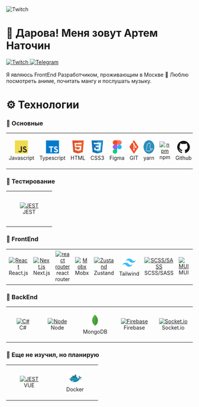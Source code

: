 
<img alt="Twitch" src="https://i.pinimg.com/originals/f1/ad/5c/f1ad5cd6f2827e5cbafbbd92fab98438.gif">

# :wave: Дарова! Меня зовут Артем Наточин
<div>

<a href="https://www.twitch.tv/Melodi5051/">
  <img alt="Twitch" src="https://img.shields.io/twitch/status/Melodi5051?logo=Twitch&label=%20Melodi5051">
</a>
<a href="https://t.me/whoFrontEnd">
  <img alt="Telegram" src="https://img.shields.io/badge/%40whoFrontEnd-blue?logo=Telegram&link=https%3A%2F%2Ft.me%2FwhoFrontEnd">
</a>
</div>
<br>
Я являюсь FrontEnd Разработчиком, проживающим в Москве 🎃
Люблю посмотреть аниме, почитать мангу и послушать музыку.

# ⚙️ Технологии

### 🔧 Основные 

<table width='100%'>
  <tr>
    <td align="center" width="110" height="90">
      <a href="#Stack-Natochin">
        <img src="https://raw.githubusercontent.com/devicons/devicon/1119b9f84c0290e0f0b38982099a2bd027a48bf1/icons/javascript/javascript-original.svg" width="36" height="36" alt="javascript" />
      </a>
      <br>Javascript
    </td>
    <td align="center" width="110" height="90">
      <a href="#Stack-Natochin">
        <img src="https://raw.githubusercontent.com/devicons/devicon/1119b9f84c0290e0f0b38982099a2bd027a48bf1/icons/typescript/typescript-original.svg" width="36" height="36" alt="typescript" />
      </a>
      <br>Typescript
    </td>
    <td align="center" width="110" height="90">
      <a href="#Stack-Natochin">
        <img src="https://github.com/devicons/devicon/blob/master/icons/html5/html5-original.svg" width="36" height="36" alt="Html5" />
      </a>
      <br>HTML
    </td>
    <td align="center" width="110" height="90"> 
      <a href="#Stack-Natochin">
        <img src="https://github.com/devicons/devicon/blob/master/icons/css3/css3-original.svg" width="36" height="36" alt="css3" />
      </a>
      <br>CSS3
    </td>
    <td align="center" width="110" height="90">
      <a href="#Stack-Natochin">
        <img src="https://raw.githubusercontent.com/devicons/devicon/1119b9f84c0290e0f0b38982099a2bd027a48bf1/icons/figma/figma-original.svg" width="36" height="36" alt="figma" />
      </a>
      <br>Figma
    </td>
    <td align="center" width="110" height="90">
      <a href="#Stack-Natochin">
        <img src="https://raw.githubusercontent.com/devicons/devicon/1119b9f84c0290e0f0b38982099a2bd027a48bf1/icons/git/git-original.svg" width="36" height="36" alt="git" />
      </a>
      <br>GIT
    </td>
    <td align="center" width="110" height="90"> 
      <a href="#Stack-Natochin">
        <img src="https://raw.githubusercontent.com/devicons/devicon/1119b9f84c0290e0f0b38982099a2bd027a48bf1/icons/yarn/yarn-original.svg" width="36" height="36" alt="yarn" />
      </a>
      <br>yarn
    </td>
    <td align="center" width="110" height="90"> 
      <a href="#Stack-Natochin">
        <img src="https://brandeps.com/icon-download/N/Npm-icon-vector-05.svg" width="36" height="36" alt="npm" />
      </a>
      <br>npm
    </td>
    <td align="center" width="110" height="90"> 
      <a href="#Stack-Natochin">
        <img src="https://github.com/devicons/devicon/blob/master/icons/github/github-original.svg" width="36" height="36" alt="github" />
      </a>
      <br>Github
    </td>
  </tr> 
</table>

### 🔧 Тестирование
<table width='100%'>
   <tr> 
     <td align="center" width="110" height="90"> 
      <a href="#Stack-Natochin">
        <img src="https://cdn.freebiesupply.com/logos/large/2x/jest-logo-png-transparent.png" width="36" height="36" alt="JEST" />
      </a>
      <br>JEST
    </td>
   </tr> 
</table>

### 🔧 FrontEnd
<table width='100%'>
   <tr> 
    <td align="center" width="110" height="90"> 
      <a href="#Stack-Natochin">
        <img src="https://brandlogos.net/wp-content/uploads/2020/09/react-logo.png" width="36" height="36" alt="React" />
      </a>
      <br>React.js
    </td>
    <td align="center" width="110" height="90"> 
    <a href="#Stack-Natochin">
        <img src="https://raw.githubusercontent.com/samfromaway/samfromaway/master/.github/images/nextjs.png" width="36" height="36" alt="Next.js" />
      </a>
      <br>Next.js
    </td>
    <td align="center" width="110" height="90"> 
     <a href="#Stack-Natochin">
        <img src="https://www.svgrepo.com/show/354262/react-router.svg" width="36" height="36" alt="react router" />
      </a>
      <br>react router
    </td>
    <td align="center" width="110" height="90"> 
      <a href="#Stack-Natochin">
        <img src="https://camo.githubusercontent.com/779eefdec79b07d5ea6f83210d0223b0757543998405a134d15b92a31b9d744b/68747470733a2f2f6272616e646570732e636f6d2f69636f6e2d646f776e6c6f61642f4d2f4d6f62782d69636f6e2d766563746f722d30312e737667" width="36" height="36" alt="Mobx" />
      </a>
      <br>Mobx
    </td>
    <td align="center" width="110" height="90"> 
      <a href="#Stack-Natochin">
        <img src="https://i.ibb.co/ZxvR0xj/fca49300-e7f1-11ea-9f51-cfd949b31560.png" width="36" height="36" alt="Zustand" />
      </a>
      <br>Zustand
    </td>
    <td align="center" width="110" height="90"> 
     <a href="#Stack-Natochin">
        <img src="https://github.com/devicons/devicon/raw/master/icons/tailwindcss/tailwindcss-plain.svg" width="36" height="36" alt="Tailwind" />
      </a>
      <br>Tailwind
    </td>
    <td align="center" width="110" height="90"> 
     <a href="#Stack-Natochin">
        <img src="https://camo.githubusercontent.com/3b322c4f87d096c868764a36aea13fd3c6bce8120250b2fa1331587b6289bca1/68747470733a2f2f6272616e646570732e636f6d2f69636f6e2d646f776e6c6f61642f532f536173732d69636f6e2d766563746f722d30342e737667" width="36" height="36" alt="SCSS/SASS" />
      </a>
      <br>SCSS/SASS
    </td>
    <td align="center" width="110" height="90"> 
      <a href="#Stack-Natochin">
        <img src="https://camo.githubusercontent.com/c5d8eb211f265cdd1f7f1bdfdf764ea6453051f0e4e42ae5274d1f619e84e007/68747470733a2f2f6d656469612e7a65656d6c792e636f6d2f7a65656d6c792f70726f647563742f6d6174657269616c2d75692e706e67" width="36" height="36" alt="MUI" />
      </a>
      <br>MUI
    </td>
     <td align="center" width="110" height="90"> 
     <a href="#Stack-Natochin">
        <img src="https://camo.githubusercontent.com/2e1efd50b61f26c56e82929d735dce115937350e280abac98641c79d765da27c/68747470733a2f2f766974656a732e6465762f6c6f676f2e737667" width="36" height="36" alt="Vite" />
      </a>
      <br>VITE
    </td>
      <td align="center" width="110" height="90"> 
     <a href="#Stack-Natochin">
        <img src="https://camo.githubusercontent.com/174cdebbe5375dbb2205aa135f06799179491827ad4efc83bda55243301a6e82/68747470733a2f2f6272616e646570732e636f6d2f69636f6e2d646f776e6c6f61642f572f5765627061636b2d69636f6e2d766563746f722d30322e737667" width="36" height="36" alt="Webpack" />
      </a>
      <br>Webpack
    </td>
   </tr> 
</table>

### 🔧 BackEnd
<table width='100%'>
   <tr> 
    <td align="center" width="110" height="90">
      <a href="#Stack-Natochin">
        <img src="https://brandeps.com/logo-download/C/C-Sharp-logo-vector-01.svg" width="36" height="36" alt="C#" />
      </a>
      <br>C#
    </td>
     <td align="center" width="110" height="90">
      <a href="#Stack-Natochin">
        <img src="https://camo.githubusercontent.com/b1682bc4f2a98f3cc9efa5668ffd71cd1ae04ab57a8f2e65a9e3c8529924b61d/68747470733a2f2f6272616e646570732e636f6d2f69636f6e2d646f776e6c6f61642f4e2f4e6f64656a732d69636f6e2d766563746f722d30322e737667" width="36" height="36" alt="Node" />
      </a>
      <br>Node
    </td>
    <td align="center" width="110" height="90">
      <a href="#Stack-Natochin">
         <img src="https://github.com/devicons/devicon/raw/master/icons/mongodb/mongodb-original.svg" width="36" height="36" alt="MongoDB" />
      </a>
      <br>MongoDB
    </td>
    <td align="center" width="110" height="90">
      <a href="#Stack-Natochin">
         <img src="https://camo.githubusercontent.com/6890a7fa5774bed5ea713af0e9438e56de2fe9db2a554231eabe37b1e9c8455d/68747470733a2f2f6272616e646570732e636f6d2f6c6f676f2d646f776e6c6f61642f462f46697265626173652d6c6f676f2d766563746f722d30322e737667" width="36" height="36" alt="Firebase" />
      </a>
      <br>Firebase
    </td>
    <td align="center" width="110" height="90">
      <a href="#Stack-Natochin">
         <img src="https://upload.wikimedia.org/wikipedia/commons/thumb/9/96/Socket-io.svg/1024px-Socket-io.svg.png" width="36" height="36" alt="Socket.io" />
      </a>
      <br>Socket.io
    </td>
    
   </tr> 
</table>

### 🔧 Еще не изучил, но планирую
<table width='100%'>
   <tr> 
     <td align="center" width="110" height="90"> 
      <a href="#Stack-Natochin">
        <img src="https://upload.wikimedia.org/wikipedia/commons/thumb/9/95/Vue.js_Logo_2.svg/2367px-Vue.js_Logo_2.svg.png" width="36" height="36" alt="JEST" />
      </a>
      <br>VUE
    </td>
     <td align="center" width="110" height="90">
      <a href="#Stack-Natochin">
         <img src="https://github.com/devicons/devicon/raw/master/icons/docker/docker-original.svg" width="36" height="36" alt="Docker" />
      </a>
      <br>Docker
    </td>
   </tr> 
</table>
